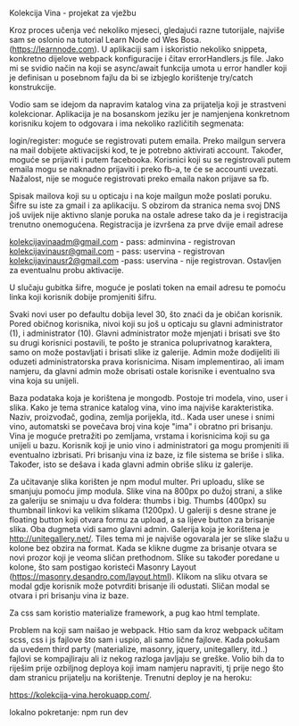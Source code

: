 Kolekcija Vina - projekat za vježbu 

Kroz proces učenja već nekoliko mjeseci, gledajući razne tutorijale, najviše sam se oslonio na tutorial Learn Node od Wes Bosa. (https://learnnode.com). U aplikaciji sam i iskoristio nekoliko snippeta, konkretno dijelove webpack konfiguracije i čitav errorHandlers.js file. Jako mi se svidio način na koji se async/await funkcija umota u error handler koji je definisan u posebnom fajlu da bi se izbjeglo korištenje try/catch konstrukcije.

Vodio sam se idejom da napravim katalog vina za prijatelja koji je strastveni kolekcionar. Aplikacija je na bosanskom jeziku jer je namjenjena konkretnom korisniku kojem to odgovara i ima nekoliko različitih segmenata:

login/register: moguće se registrovati putem emaila. Preko mailgun servera na mail dobijete aktivacijski kod, te je potrebno aktivirati account. Također, moguće se prijaviti i putem facebooka. Korisnici koji su se registrovali putem emaila mogu se naknadno prijaviti i preko fb-a, te će se accounti uvezati. Nažalost, nije se moguće registrovati preko emaila nakon prijave sa fb.

Spisak mailova koji su u opticaju i na koje mailgun može poslati poruku. 
Šifre su iste za gmail i za aplikaciju.
S obzirom da stranica nema svoj DNS još uvijek nije aktivno slanje poruka na ostale adrese tako da je i registracija trenutno onemogućena. Registracija je izvršena za prve dvije email adrese

kolekcijavinaadm@gmail.com - pass: adminvina - registrovan
kolekcijavinausr@gmail.com - pass: uservina - registrovan
kolekcijavinausr2@gmail.com -pass: uservina - nije registrovan. Ostavljen za eventualnu probu aktivacije.

U slučaju gubitka šifre, moguće je poslati token na email adresu te pomoću linka koji korisnik dobije promjeniti šifru.

Svaki novi user po defaultu dobija level 30, što znaći da je običan korisnik. Pored običnog korisnika, nivoi koji su još u opticaju su glavni administrator (1), i administrator (10). Glavni administrator može mjenjati i brisati sve što su drugi korisnici postavili, te pošto je stranica poluprivatnog karaktera, samo on može postavljati i brisati slike iz galerije. Admin može dodijeliti ili oduzeti administratorska prava korisnicima. Nisam implementirao, ali imam namjeru, da glavni admin može obrisati ostale korisnike i eventualno sva vina koja su unijeli.

Baza podataka koja je korištena je mongodb. Postoje tri modela, vino, user i slika. Kako je tema stranice katalog vina, vino ima najviše karakteristika. Naziv, proizvođač, godina, zemlja porijekla, itd.. Kada user unese i snimi vino, automatski se povečava broj vina koje "ima" i obratno pri brisanju. Vina je moguće pretražiti po zemljama, vrstama i korisnicima koji su ga unijeli u bazu. Korisnik koji je unio vino i administratori ga mogu promjeniti ili eventualno izbrisati. Pri brisanju vina iz baze, iz file sistema se briše i slika. Također, isto se dešava i kada glavni admin obriše sliku iz galerije. 

Za učitavanje slika korišten je npm modul multer. Pri uploadu, slike se smanjuju pomoću jimp modula. Slike vina na 800px po dužoj strani, a slike za galeriju se snimaju u dva foldera: thumbs i big. Thumbs (400px) su thumbnail linkovi ka velikim slikama (1200px). U galeriji s desne strane je floating button koji otvara formu za upload, a sa lijeve button za brisanje slika. Oba dugmeta vidi samo glavni admin. Galerija koja je korištena je http://unitegallery.net/. Tiles tema mi je najviše ogovarala jer se slike slažu u kolone bez obzira na format. Kada se klikne dugme za brisanje otvara se novi prozor koji je veoma sličan prethodnom. Slike su također poredane u kolone, što sam postigao koristeći Masonry Layout (https://masonry.desandro.com/layout.html). Klikom na sliku otvara se modal gdje korisnik može potvrditi brisanje ili odustati. Sličan modal se otvara i pri brisanju vina iz baze.

Za css sam koristio materialize framework, a pug kao html template.

Problem na koji sam naišao je webpack. Htio sam da kroz webpack učitam scss, css i js fajlove što sam i uspio, ali samo lične fajlove. Kada pokušam da uvedem third party (materialize, masonry, jquery, unitegallery, itd..) fajlovi se kompajliraju ali iz nekog razloga javljaju se greške. Volio bih da to riješim prije ozbiljnog deploya koji imam namjeru napraviti, tj prije nego što dam stranicu prijatelju na korištenje. Trenutni deploy je na heroku: 

https://kolekcija-vina.herokuapp.com/.

lokalno pokretanje: npm run dev




